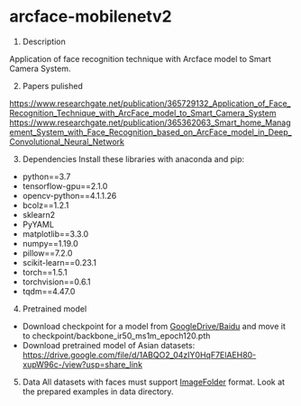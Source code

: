 # arcface-mobilenetv2
1. Description

Application of face recognition technique with Arcface model to Smart Camera System.

2. Papers pulished

https://www.researchgate.net/publication/365729132_Application_of_Face_Recognition_Technique_with_ArcFace_model_to_Smart_Camera_System
https://www.researchgate.net/publication/365362063_Smart_home_Management_System_with_Face_Recognition_based_on_ArcFace_model_in_Deep_Convolutional_Neural_Network

3. Dependencies
Install these libraries with anaconda and pip:
- python==3.7
- tensorflow-gpu==2.1.0
- opencv-python==4.1.1.26
- bcolz==1.2.1
- sklearn2
- PyYAML
- matplotlib==3.3.0
- numpy==1.19.0
- pillow==7.2.0
- scikit-learn==0.23.1
- torch==1.5.1
- torchvision==0.6.1
- tqdm==4.47.0

4. Pretrained model
- Download checkpoint for a model from [GoogleDrive/Baidu](https://drive.google.com/drive/folders/1omzvXV_djVIW2A7I09DWMe9JR-9o_MYh) and move it to checkpoint/backbone_ir50_ms1m_epoch120.pth
- Download pretrained model of Asian datasets: https://drive.google.com/file/d/1ABQO2_04zIY0HqF7ElAEH80-xupW96c-/view?usp=share_link 

5. Data
All datasets with faces must support [ImageFolder](https://pytorch.org/docs/stable/torchvision/datasets.html#imagefolder) format. Look at the prepared examples in data directory.
